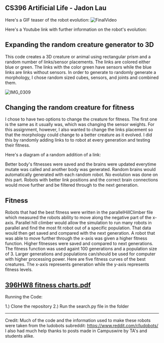 CS396 Artificial Life - Jadon Lau
----------------------------------
Here's a GIF teaser of the robot evolution:
![FinalVideo](https://user-images.githubusercontent.com/98376049/224922750-b30eabb9-eacc-45e0-855d-1025cc42850e.gif)


Here's a Youtube link with further information on the robot's evolution:

Expanding the random creature generator to 3D
----------------------------------
This code creates a 3D creature or animal using rectangular prism and a random number of links/sensor placements. The links are colored either blue or green. The links with the color green have sensors while the blue links are links without sensors. In order to generate to randomly generate a morphology, I chose random sized cubes, sensors, and joints and combined them.

![IMG_0309](https://user-images.githubusercontent.com/98376049/221701647-4ab2cfee-9ffc-4139-b18b-0bbec4c2b111.jpg)

Changing the random creature for fitness
--------------------------------
I chose to have two options to change the creature for fitness. The first one is the same as it usually was, which was changing the sensor weights. For this assignment, however, I also wanted to change the links placement so that the morphology could change to a better creature as it evolved. I did this by randomly adding links to to robot at every generation and testing their fitness. 

Here's a diagram of a random addition of a link:

Better body's fitnesses were saved and the brains were updated everytime mutate was called and another body was generated. Random brains would automatically generated with each random robot. No evolution was done on this part. Robots with better link positions and the correct brain connections would move further and be filtered through to the next generation.

Fitness
--------------------------
Robots that had the best fitness were written in the parallelHillClimber file which measured the robots ability to move along the negative part of the x-axis. Parallel hill climber would allow the simulation to run many robots in parallel and find the most fit robot out of a specific population. That data would then get saved and compared with the next generation. A robot that was able to move further through the x-axis was given a higher fitness function. Higher fitnesses were saved and compared to next generations. The fitness function was used againt 100 generations and a population size of 3. Larger generations and populations can/should be used for computer with higher processing power. Here are five fitness curves of the best creatures. The x-axis represents generation while the y-axis represents fitness levels. 

[396HW8 fitness charts.pdf](https://github.com/Mr-Mango753/396mybotsHW8/files/10844856/396HW8.fitness.charts.pdf)
------------------------------
Running the Code:

1.) Clone the repository
2.) Run the search.py file in the folder

-----------------------------
Credit: Much of the code and the information used to make these robots were taken from the ludobots subreddit: https://www.reddit.com/r/ludobots/
I also had much help thanks to posts made in Campuswire by TA's and students alike.
